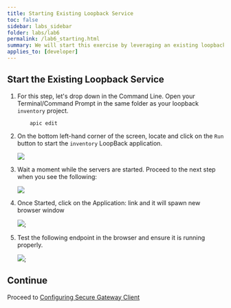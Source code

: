 ```yaml
---
title: Starting Existing Loopback Service
toc: false
sidebar: labs_sidebar
folder: labs/lab6
permalink: /lab6_starting.html
summary: We will start this exercise by leveraging an existing loopback service.  Let's start the service from our Node & Loopback Services Lab.
applies_to: [developer]
---
```

 
## Start the Existing Loopback Service

 1.  For this step, let's drop down in the Command Line.  Open your Terminal/Command Prompt in the same folder as your loopback `inventory` project.  

        ```shell
            apic edit
        ```

1.  On the bottom left-hand corner of the screen, locate and click on the `Run` button to start the `inventory` LoopBack application.

    ![](./images/labs/lab1/run.png)

1.  Wait a moment while the servers are started. Proceed to the next step when you see the following:

    ![](./images/labs/lab1/app-running.png)

1.  Once Started, click on the Application: link and it will spawn new browser window

    ![](./images/captures/designer-toolbar.png);

1. Test the following endpoint in the browser and ensure it is running properly. 

    ![](./images/captures/mysql-results.png);


## Continue

Proceed to [Configuring Secure Gateway Client](lab6_configure.html)